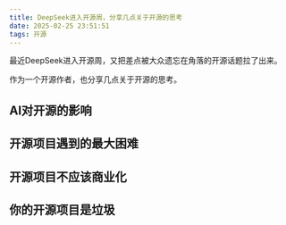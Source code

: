 ```yaml
---
title: DeepSeek进入开源周，分享几点关于开源的思考
date: 2025-02-25 23:51:51
tags: 开源
---
```


最近DeepSeek进入开源周，又把差点被大众遗忘在角落的开源话题拉了出来。

作为一个开源作者，也分享几点关于开源的思考。

## AI对开源的影响

## 开源项目遇到的最大困难

## 开源项目不应该商业化

## 你的开源项目是垃圾
